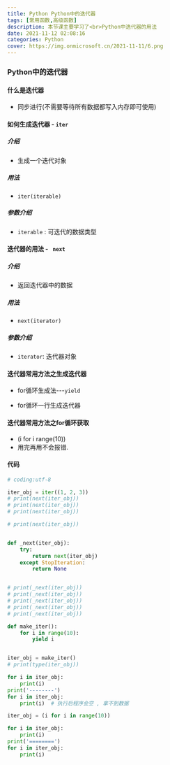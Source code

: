 ```yaml
---
title: Python Python中的迭代器
tags: [常用函数,高级函数]
description: 本节课主要学习了<br>Python中迭代器的用法 
date: 2021-11-12 02:08:16
categories: Python
cover: https://img.onmicrosoft.cn/2021-11-11/6.png
---
```


### Python中的迭代器

#### 什么是迭代器

- 同步进行(不需要等待所有数据都写入内存即可使用)

#### 如何生成迭代器  - `iter`

##### 介绍

- 生成一个迭代对象

##### 用法

- `iter(iterable)`

##### 参数介绍

- `iterable` :  可迭代的数据类型

#### 迭代器的用法   - ` next`

##### 介绍

- 返回迭代器中的数据

##### 用法

- `next(iterator)`

##### 参数介绍

- `iterator`: 迭代器对象

#### 迭代器常用方法之生成迭代器

- for循环生成法---`yield`

- for循环一行生成迭代器

#### 迭代器常用方法之for循环获取

- (i for i range(10))
- 用完再用不会报错.

#### 代码

```python
# coding:utf-8

iter_obj = iter((1, 2, 3))
# print(next(iter_obj))
# print(next(iter_obj))
# print(next(iter_obj))

# print(next(iter_obj))


def _next(iter_obj):
    try:
        return next(iter_obj)
    except StopIteration:
        return None


# print(_next(iter_obj))
# print(_next(iter_obj))
# print(_next(iter_obj))
# print(_next(iter_obj))
# print(_next(iter_obj))

def make_iter():
    for i in range(10):
        yield i


iter_obj = make_iter()
# print(type(iter_obj))

for i in iter_obj:
    print(i)
print('--------')
for i in iter_obj:
    print(i)  # 执行后程序会空 , 拿不到数据

iter_obj = (i for i in range(10))

for i in iter_obj:
    print(i)
print('========')
for i in iter_obj:
    print(i)
    
```
